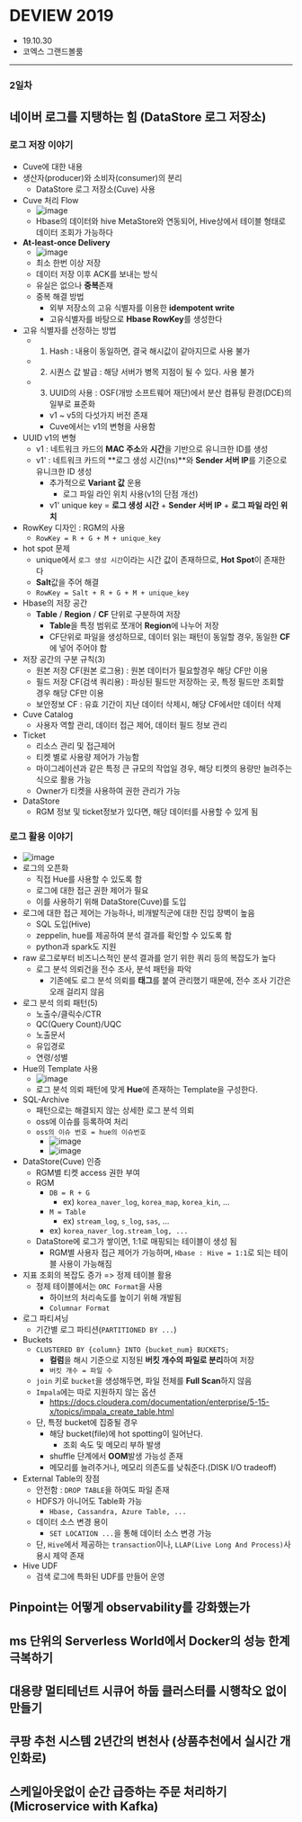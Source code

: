 # DEVIEW 2019
- 19.10.30
- 코엑스 그랜드볼룸
---

### 2일차

## 네이버 로그를 지탱하는 힘 (DataStore 로그 저장소)
### 로그 저장 이야기
- Cuve에 대한 내용
- 생산자(producer)와 소비자(consumer)의 분리
  - DataStore 로그 저장소(Cuve) 사용
- Cuve 처리 Flow
  - ![image](https://media.oss.navercorp.com/user/13278/files/6abfe280-fa87-11e9-9567-662aebf159ca)
  - Hbase의 데이터와 hive MetaStore와 연동되어, Hive상에서 테이블 형태로 데이터 조회가 가능하다
- **At-least-once Delivery**
  - ![image](https://media.oss.navercorp.com/user/13278/files/d0ac6a00-fa87-11e9-99af-e6db77751d29)
  - 최소 한번 이상 저장
  - 데이터 저장 이후 ACK를 보내는 방식
  - 유실은 없으나 **중복**존재
  - 중복 해결 방법
    - 외부 저장소의 고유 식별자를 이용한 **idempotent write**
    - 고유식별자를 바탕으로 **Hbase RowKey**를 생성한다
- 고유 식별자를 선정하는 방법
  - 1. Hash : 내용이 동일하면, 결국 해시값이 같아지므로 사용 불가
  - 2. 시퀀스 값 발급 : 해당 서버가 병목 지점이 될 수 있다. 사용 불가
  - 3. UUID의 사용 : OSF(개방 소프트웨어 재단)에서 분산 컴퓨팅 환경(DCE)의 일부로 표준화
    - v1 ~ v5의 다섯가지 버전 존재
    - Cuve에서는 v1의 변형을 사용함
- UUID v1의 변형
  - v1 : 네트워크 카드의 **MAC 주소**와 **시간**을 기반으로 유니크한 ID를 생성
  - v1' : 네트워크 카드의 **로그 생성 시간(ns)**와 **Sender 서버 IP**를 기준으로 유니크한 ID 생성
    - 추가적으로 **Variant 값** 운용
      - 로그 파일 라인 위치 사용(v1의 단점 개선)
    - v1' unique key = **로그 생성 시간** + **Sender 서버 IP** + **로그 파일 라인 위치**
- RowKey 디자인 : RGM의 사용
  - `RowKey = R + G + M + unique_key`
- hot spot 문제
  - unique에서 `로그 생성 시간`이라는 시간 값이 존재하므로, **Hot Spot**이 존재한다
  - **Salt**값을 주어 해결
  - `RowKey = Salt + R + G + M + unique_key`
- Hbase의 저장 공간
  - **Table** / **Region** / **CF** 단위로 구분하여 저장
    - **Table**을 특정 범위로 쪼개어 **Region**에 나누어 저장
    - CF단위로 파일을 생성하므로, 데이터 읽는 패턴이 동일할 경우, 동일한 **CF**에 넣어 주어야 함
- 저장 공간의 구분 규칙(3)
  - 원본 저장 CF(원본 로그용) : 원본 데이터가 필요할경우 해당 CF만 이용
  - 필드 저장 CF(검색 쿼리용) : 파싱된 필드만 저장하는 곳, 특정 필드만 조회할 경우 해당 CF만 이용
  - 보안정보 CF : 유효 기간이 지난 데이터 삭제시, 해당 CF에서만 데이터 삭제
- Cuve Catalog
  - 사용자 역할 관리, 데이터 접근 제어, 데이터 필드 정보 관리
- Ticket
  - 리소스 관리 및 접근제어
  - 티켓 별로 사용량 제어가 가능함
  - 마이그레이션과 같은 특정 큰 규모의 작업일 경우, 해당 티켓의 용량만 늘려주는 식으로 활용 가능
  - Owner가 티켓을 사용하여 권한 관리가 가능
- DataStore
  - RGM 정보 및 ticket정보가 있다면, 해당 데이터를 사용할 수 있게 됨

### 로그 활용 이야기
- ![image](https://media.oss.navercorp.com/user/13278/files/444f7680-fa8a-11e9-914a-083389a3f5af)
- 로그의 오픈화
  - 직접 Hue를 사용할 수 있도록 함
  - 로그에 대한 접근 권한 제어가 필요
  - 이를 사용하기 위해 DataStore(Cuve)를 도입
- 로그에 대한 접근 제어는 가능하나, 비개발직군에 대한 진입 장벽이 높음
  - SQL 도입(Hive)
  - zeppelin, hue를 제공하여 분석 결과를 확인할 수 있도록 함
  - python과 spark도 지원
- raw 로그로부터 비즈니스적인 분석 결과를 얻기 위한 쿼리 등의 복잡도가 높다
  - 로그 분석 의뢰건을 전수 조사, 분석 패턴을 파악
    - 기존에도 로그 분석 의뢰를 **태그**를 붙여 관리했기 때문에, 전수 조사 기간은 오래 걸리지 않음
- 로그 분석 의뢰 패턴(5)
  - 노출수/클릭수/CTR
  - QC(Query Count)/UQC
  - 노출문서
  - 유입경로
  - 연령/성별
- Hue의 Template 사용
  - ![image](https://media.oss.navercorp.com/user/13278/files/0141d300-fa8b-11e9-8f2b-a744d51fd700)
  - 로그 분석 의뢰 패턴에 맞게 **Hue**에 존재하는 Template을 구성한다.
- SQL-Archive
  - 패턴으로는 해결되지 않는 상세한 로그 분석 의뢰
  - oss에 이슈를 등록하여 처리
  - `oss의 이슈 번호 = hue의 이슈번호`
    - ![image](https://media.oss.navercorp.com/user/13278/files/5aaa0200-fa8b-11e9-8f36-9416bfa6fabc)
    - ![image](https://media.oss.navercorp.com/user/13278/files/6695c400-fa8b-11e9-8390-87986b1bd84f)
- DataStore(Cuve) 인증
  - RGM별 티켓 access 권한 부여
  - RGM
    - `DB = R + G`
      - ex) `korea_naver_log`, `korea_map`, `korea_kin`, ...
    - `M = Table`
      - ex) `stream_log`, `s_log`, `sas`, ...
    - ex) `korea_naver_log.stream_log, ...`
  - DataStore에 로그가 쌓이면, 1:1로 매핑되는 테이블이 생성 됨
    - RGM별 사용자 접근 제어가 가능하며, `Hbase : Hive = 1:1`로 되는 테이블 사용이 가능해짐
- 지표 조회의 복잡도 증가 => 정제 테이블 활용
  - 정제 테이블에서는 `ORC Format`을 사용
    - 하이브의 처리속도를 높이기 위해 개발됨
    - `Columnar Format`
- 로그 파티셔닝
  - 기간별 로그 파티션(`PARTITIONED BY ...`)
- Buckets
  - `CLUSTERED BY {column} INTO {bucket_num} BUCKETS;`
    - **컬럼**을 해시 기준으로 지정된 **버킷 개수의 파일로 분리**하여 저장
    - `버킷 개수 = 파일 수`
  - `join` 키로 `bucket`을 생성해두면, 파일 전체를 **Full Scan**하지 않음
  - `Impala`에는 따로 지원하지 않는 옵션
    - https://docs.cloudera.com/documentation/enterprise/5-15-x/topics/impala_create_table.html
  - 단, 특정 bucket에 집중될 경우
    - 해당 bucket(file)에 hot spotting이 일어난다.
      - 조회 속도 및 메모리 부하 발생
    - shuffle 단계에서 **OOM**발생 가능성 존재
    - 메모리를 늘려주거나, 메모리 의존도를 낮춰준다.(DISK I/O tradeoff)
- External Table의 장점
  - 안전함 : `DROP TABLE`을 하여도 파일 존재
  - HDFS가 아니어도 Table화 가능
    - `Hbase, Cassandra, Azure Table, ...`
  - 데이터 소스 변경 용이
    - `SET LOCATION ...`을 통해 데이터 소스 변경 가능
  - 단, `Hive`에서 제공하는 `transaction`이나, `LLAP(Live Long And Process)`사용시 제약 존재
- Hive UDF
  - 검색 로그에 특화된 UDF를 만들어 운영

## Pinpoint는 어떻게 observability를 강화했는가

## ms 단위의 Serverless World에서 Docker의 성능 한계 극복하기

## 대용량 멀티테넌트 시큐어 하둡 클러스터를 시행착오 없이 만들기

## 쿠팡 추천 시스템 2년간의 변천사 (상품추천에서 실시간 개인화로)

## 스케일아웃없이 순간 급증하는 주문 처리하기 (Microservice with Kafka)
